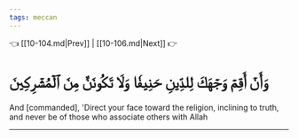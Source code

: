 ```yaml
---
tags: meccan
---
```


👈 [[10-104.md|Prev]] | [[10-106.md|Next]] 👉

# وَأَنۡ أَقِمۡ وَجۡهَكَ لِلدِّينِ حَنِيفٗا وَلَا تَكُونَنَّ مِنَ ٱلۡمُشۡرِكِينَ

And [commanded], 'Direct your face toward the religion, inclining to truth, and never be of those who associate others with Allah

---

